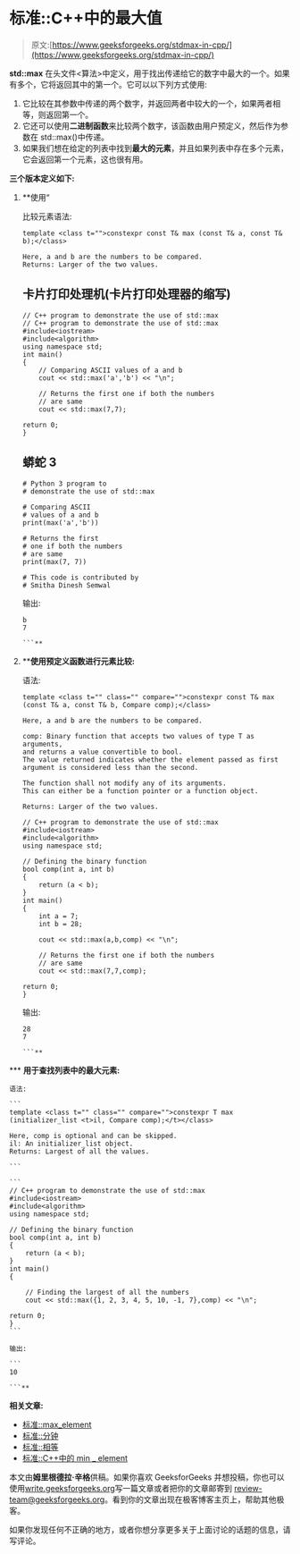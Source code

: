 # 标准::C++中的最大值

> 原文:[https://www.geeksforgeeks.org/stdmax-in-cpp/](https://www.geeksforgeeks.org/stdmax-in-cpp/)

**std::max** 在头文件<算法>中定义，用于找出传递给它的数字中最大的一个。如果有多个，它将返回其中的第一个。它可以以下列方式使用:

1.  它比较在其参数中传递的两个数字，并返回两者中较大的一个，如果两者相等，则返回第一个。
2.  它还可以使用**二进制函数**来比较两个数字，该函数由用户预定义，然后作为参数在 std::max()中传递。
3.  如果我们想在给定的列表中找到**最大的元素**，并且如果列表中存在多个元素，它会返回第一个元素，这也很有用。

**三个版本定义如下:**

1.  **使用“

    比较元素语法:

    ```
    template <class t="">constexpr const T& max (const T& a, const T& b);</class>

    Here, a and b are the numbers to be compared.
    Returns: Larger of the two values.

    ```

    ## 卡片打印处理机(卡片打印处理器的缩写)

    ```
    // C++ program to demonstrate the use of std::max
    // C++ program to demonstrate the use of std::max
    #include<iostream>
    #include<algorithm>
    using namespace std;
    int main()
    {
        // Comparing ASCII values of a and b
        cout << std::max('a','b') << "\n";

        // Returns the first one if both the numbers
        // are same
        cout << std::max(7,7);

    return 0;
    } 
    ```

    ## 蟒蛇 3

    ```
    # Python 3 program to
    # demonstrate the use of std::max

    # Comparing ASCII
    # values of a and b
    print(max('a','b'))

    # Returns the first
    # one if both the numbers
    # are same
    print(max(7, 7))

    # This code is contributed by 
    # Smitha Dinesh Semwal
    ```

    输出:

    ```
    b
    7

    ```** 
2.  ****使用预定义函数进行元素比较:**

    语法:

    ```
    template <class t="" class="" compare="">constexpr const T& max (const T& a, const T& b, Compare comp);</class>

    Here, a and b are the numbers to be compared.

    comp: Binary function that accepts two values of type T as arguments, 
    and returns a value convertible to bool.
    The value returned indicates whether the element passed as first argument is considered less than the second.

    The function shall not modify any of its arguments.
    This can either be a function pointer or a function object.

    Returns: Larger of the two values.

    ```

    ```
    // C++ program to demonstrate the use of std::max
    #include<iostream>
    #include<algorithm>
    using namespace std;

    // Defining the binary function
    bool comp(int a, int b)
    {
        return (a < b);
    }
    int main()
    {
        int a = 7;
        int b = 28;

        cout << std::max(a,b,comp) << "\n";

        // Returns the first one if both the numbers
        // are same
        cout << std::max(7,7,comp);

    return 0;
    } 
    ```

    输出:

    ```
    28
    7

    ```** 
***   **用于查找列表中的最大元素:**

    语法:

    ```
    template <class t="" class="" compare="">constexpr T max (initializer_list <t>il, Compare comp);</t></class>

    Here, comp is optional and can be skipped.
    il: An initializer_list object.
    Returns: Largest of all the values.

    ```

    ```
    // C++ program to demonstrate the use of std::max
    #include<iostream>
    #include<algorithm>
    using namespace std;

    // Defining the binary function
    bool comp(int a, int b)
    {
        return (a < b);
    }
    int main()
    {

        // Finding the largest of all the numbers
        cout << std::max({1, 2, 3, 4, 5, 10, -1, 7},comp) << "\n";

    return 0;
    } 
    ```

    输出:

    ```
    10

    ```** 

**相关文章:**

*   [标准::max_element](https://www.geeksforgeeks.org/stdmax_element-in-cpp/)
*   [标准::分钟](https://www.geeksforgeeks.org/stdmin-in-cpp/)
*   [标准::相等](https://www.geeksforgeeks.org/stdequal-in-cpp/)
*   [标准::C++中的 min _ element](https://www.geeksforgeeks.org/stdmin_element-in-cpp/)

本文由**姆里根德拉·辛格**供稿。如果你喜欢 GeeksforGeeks 并想投稿，你也可以使用[write.geeksforgeeks.org](http://www.write.geeksforgeeks.org)写一篇文章或者把你的文章邮寄到 review-team@geeksforgeeks.org。看到你的文章出现在极客博客主页上，帮助其他极客。

如果你发现任何不正确的地方，或者你想分享更多关于上面讨论的话题的信息，请写评论。